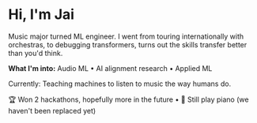 # Hi, I'm Jai

Music major turned ML engineer. 
I went from touring internationally with orchestras, to debugging transformers, turns out the skills transfer 
better than you'd think.

**What I'm into:** Audio ML • AI alignment research • Applied ML

Currently: Teaching machines to listen to music the way humans do.

🏆 Won 2 hackathons, hopefully more in the future • 🎵 Still play piano (we haven't been replaced yet)
